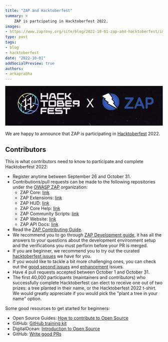 ```yaml
---
title: "ZAP and Hacktoberfest"
summary: >
    ZAP is partcipating in Hacktoberfest 2022.
images:
- https://www.zaproxy.org/site/blog/2022-10-01-zap-and-hacktoberfest/images/Hfest_Badge.png
type: post
tags:
- blog
- hacktoberfest
date: "2022-10-01"
addSocialPreview: true
authors:
- arkaprabha
---
```

![Hacktoberfest X ZAP](images/zap_Hacktoberfest.png)

We are happy to announce that ZAP is participating in [Hacktoberfest](https://hacktoberfest.com/) 2022.

## Contributors
This is what contributors need to know to participate and complete Hacktoberfest 2022:
- Register anytime between September 26 and October 31.
- Contributions/pull requests can be made to the following repositories under the [OWASP ZAP](https://github.com/zaproxy) organization:
    - ZAP Core: [link](https://github.com/zaproxy/zaproxy)
    - ZAP Extensions: [link](https://github.com/zaproxy/zap-extensions)
    - ZAP HUD: [link](https://github.com/zaproxy/zap-hud)
    - ZAP Core Help: [link](https://github.com/zaproxy/zap-core-help)
    - ZAP Community Scripts: [link](https://github.com/zaproxy/community-scripts)
    - ZAP Website: [link](https://github.com/zaproxy/zaproxy-website)
    - ZAP API Docs: [link](https://github.com/zaproxy/zap-api-docs)
- Read the [ZAP Contributing Guide](https://www.zaproxy.org/docs/contribute/).
- We recommend you to go through [ZAP Development guide](https://www.zaproxy.org/docs/developer/), it has all the answers to your questions about the development environment setup and the verifications you must perform before your PR is merged. 
- If you are beginner, we recommend you to try out the curated [hacktoberfest issues](https://github.com/zaproxy/zaproxy/issues?q=is%3Aopen+is%3Aissue+label%3AHacktoberFest) we have for you. 
- If you would like to tackle a bit more challenging ones, you can check out the [good second issues](https://github.com/zaproxy/zaproxy/issues?q=is%3Aopen+is%3Aissue+label%3A%22good+second+issue%22) and [enhancement](https://github.com/zaproxy/zaproxy/issues?q=is%3Aopen+is%3Aissue+label%3Aenhancement) issues.
- Have 4 pull requests accepted between October 1 and October 31.
- The first 40,000 participants (maintainers and contributors) who successfully complete Hacktoberfest can elect to receive one out of two prizes: a tree planted in their name, or the Hacktoberfest 2022 t-shirt. We would greatly appreciate if you would pick the "plant a tree in your name" option.

Some good resources to get started for beginners:
 - Open Source Guides: [How to contribute to Open Source](https://opensource.guide/how-to-contribute/)
 - GitHub: [GitHub training kit](https://github.github.com/training-kit/)
 - DigitalOcean: [Introduction to Open Source](https://www.digitalocean.com/community/tutorial_series/an-introduction-to-open-source)
 - GitHub: [Write good PRs](https://github.blog/2015-01-21-how-to-write-the-perfect-pull-request/)
